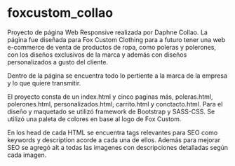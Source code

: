 # foxcustom_collao
Proyecto de página Web Responsive realizada por Daphne Collao. La página fue diseñada para Fox Custom Clothing para a futuro tener una web e-commerce de venta de productos de ropa, como poleras y polerones, con los diseños exclusivos de la marca y además con diseños personalizados a gusto del cliente.

Dentro de la página se encuentra todo lo pertiente a la marca de la empresa y lo que quiere transmitir. 

El proyecto consta de un index.html y cinco paginas más, poleras.html, polerones.html, personalizados.html, carrito.html y conctacto.html.
Para el diseño y maquetado se utilizó framework de Bootstrap y SASS-CSS. Se utilizó una paleta de colores en base al logo de Fox Custom. 

En los head de cada HTML se encuentra tags relevantes para SEO como keywords y description acorde a cada una de ellos. Además para mejorar SEO se agregó alt a todas las imagenes con descripciones detalladas según cada imagen.